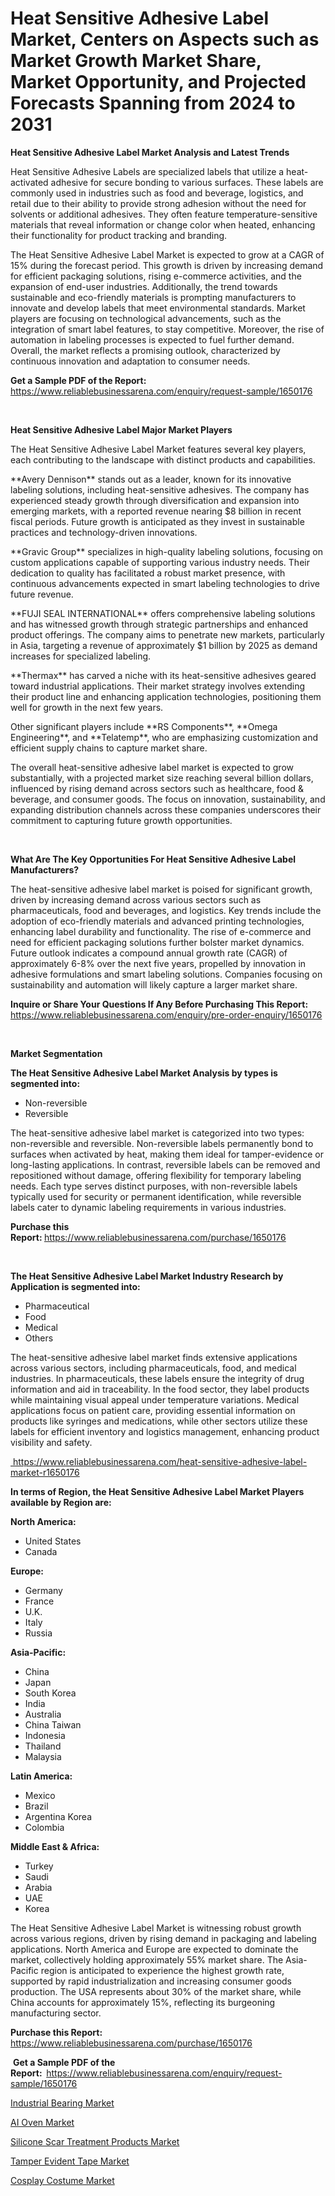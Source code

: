 <p><h1>Heat Sensitive Adhesive Label Market, Centers on Aspects such as Market Growth Market Share, Market Opportunity, and Projected Forecasts Spanning from 2024 to 2031</h1></p><p><strong>Heat Sensitive Adhesive Label Market Analysis and Latest Trends</strong></p>
<p><p>Heat Sensitive Adhesive Labels are specialized labels that utilize a heat-activated adhesive for secure bonding to various surfaces. These labels are commonly used in industries such as food and beverage, logistics, and retail due to their ability to provide strong adhesion without the need for solvents or additional adhesives. They often feature temperature-sensitive materials that reveal information or change color when heated, enhancing their functionality for product tracking and branding. </p><p>The Heat Sensitive Adhesive Label Market is expected to grow at a CAGR of 15% during the forecast period. This growth is driven by increasing demand for efficient packaging solutions, rising e-commerce activities, and the expansion of end-user industries. Additionally, the trend towards sustainable and eco-friendly materials is prompting manufacturers to innovate and develop labels that meet environmental standards. Market players are focusing on technological advancements, such as the integration of smart label features, to stay competitive. Moreover, the rise of automation in labeling processes is expected to fuel further demand. Overall, the market reflects a promising outlook, characterized by continuous innovation and adaptation to consumer needs.</p></p>
<p><strong>Get a Sample PDF of the Report:&nbsp;</strong> <a href="https://www.reliablebusinessarena.com/enquiry/request-sample/1650176?utm_campaign=1288&utm_medium=2&utm_source=Github&utm_content=ia&utm_term=26092024&utm_id=heat-sensitive-adhesive-label">https://www.reliablebusinessarena.com/enquiry/request-sample/1650176</a></p>
<p>&nbsp;</p>
<p><strong>Heat Sensitive Adhesive Label Major Market Players</strong></p>
<p><p>The Heat Sensitive Adhesive Label Market features several key players, each contributing to the landscape with distinct products and capabilities. </p><p>**Avery Dennison** stands out as a leader, known for its innovative labeling solutions, including heat-sensitive adhesives. The company has experienced steady growth through diversification and expansion into emerging markets, with a reported revenue nearing $8 billion in recent fiscal periods. Future growth is anticipated as they invest in sustainable practices and technology-driven innovations.</p><p>**Gravic Group** specializes in high-quality labeling solutions, focusing on custom applications capable of supporting various industry needs. Their dedication to quality has facilitated a robust market presence, with continuous advancements expected in smart labeling technologies to drive future revenue.</p><p>**FUJI SEAL INTERNATIONAL** offers comprehensive labeling solutions and has witnessed growth through strategic partnerships and enhanced product offerings. The company aims to penetrate new markets, particularly in Asia, targeting a revenue of approximately $1 billion by 2025 as demand increases for specialized labeling.</p><p>**Thermax** has carved a niche with its heat-sensitive adhesives geared toward industrial applications. Their market strategy involves extending their product line and enhancing application technologies, positioning them well for growth in the next few years.</p><p>Other significant players include **RS Components**, **Omega Engineering**, and **Telatemp**, who are emphasizing customization and efficient supply chains to capture market share. </p><p>The overall heat-sensitive adhesive label market is expected to grow substantially, with a projected market size reaching several billion dollars, influenced by rising demand across sectors such as healthcare, food & beverage, and consumer goods. The focus on innovation, sustainability, and expanding distribution channels across these companies underscores their commitment to capturing future growth opportunities.</p></p>
<p>&nbsp;</p>
<p><strong>What Are The Key Opportunities For Heat Sensitive Adhesive Label Manufacturers?</strong></p>
<p><p>The heat-sensitive adhesive label market is poised for significant growth, driven by increasing demand across various sectors such as pharmaceuticals, food and beverages, and logistics. Key trends include the adoption of eco-friendly materials and advanced printing technologies, enhancing label durability and functionality. The rise of e-commerce and need for efficient packaging solutions further bolster market dynamics. Future outlook indicates a compound annual growth rate (CAGR) of approximately 6-8% over the next five years, propelled by innovation in adhesive formulations and smart labeling solutions. Companies focusing on sustainability and automation will likely capture a larger market share.</p></p>
<p><strong>Inquire or Share Your Questions If Any Before Purchasing This Report:</strong> <a href="https://www.reliablebusinessarena.com/enquiry/pre-order-enquiry/1650176?utm_campaign=1288&utm_medium=2&utm_source=Github&utm_content=ia&utm_term=26092024&utm_id=heat-sensitive-adhesive-label">https://www.reliablebusinessarena.com/enquiry/pre-order-enquiry/1650176</a></p>
<p>&nbsp;</p>
<p><strong>Market Segmentation</strong></p>
<p><strong>The Heat Sensitive Adhesive Label Market Analysis by types is segmented into:</strong></p>
<p><ul><li>Non-reversible</li><li>Reversible</li></ul></p>
<p><p>The heat-sensitive adhesive label market is categorized into two types: non-reversible and reversible. Non-reversible labels permanently bond to surfaces when activated by heat, making them ideal for tamper-evidence or long-lasting applications. In contrast, reversible labels can be removed and repositioned without damage, offering flexibility for temporary labeling needs. Each type serves distinct purposes, with non-reversible labels typically used for security or permanent identification, while reversible labels cater to dynamic labeling requirements in various industries.</p></p>
<p><strong>Purchase this Report:&nbsp;</strong><a href="https://www.reliablebusinessarena.com/purchase/1650176?utm_campaign=1288&utm_medium=2&utm_source=Github&utm_content=ia&utm_term=26092024&utm_id=heat-sensitive-adhesive-label">https://www.reliablebusinessarena.com/purchase/1650176</a></p>
<p>&nbsp;</p>
<p><strong>The Heat Sensitive Adhesive Label Market Industry Research by Application is segmented into:</strong></p>
<p><ul><li>Pharmaceutical</li><li>Food</li><li>Medical</li><li>Others</li></ul></p>
<p><p>The heat-sensitive adhesive label market finds extensive applications across various sectors, including pharmaceuticals, food, and medical industries. In pharmaceuticals, these labels ensure the integrity of drug information and aid in traceability. In the food sector, they label products while maintaining visual appeal under temperature variations. Medical applications focus on patient care, providing essential information on products like syringes and medications, while other sectors utilize these labels for efficient inventory and logistics management, enhancing product visibility and safety.</p></p>
<p><a href="https://www.reliablebusinessarena.com/heat-sensitive-adhesive-label-market-r1650176?utm_campaign=1288&utm_medium=2&utm_source=Github&utm_content=ia&utm_term=26092024&utm_id=heat-sensitive-adhesive-label">&nbsp;https://www.reliablebusinessarena.com/heat-sensitive-adhesive-label-market-r1650176</a></p>
<p><strong>In terms of Region, the Heat Sensitive Adhesive Label Market Players available by Region are:</strong></p>
<p>
    <p> <strong> North America: </strong>
        <ul>
            <li>United States</li>
            <li>Canada</li>
        </ul>
        </p> 
    <p> <strong> Europe: </strong>
        <ul>
            <li>Germany</li>
            <li>France</li>
            <li>U.K.</li>
            <li>Italy</li>
            <li>Russia</li>
        </ul>
        </p> 
    <p> <strong> Asia-Pacific: </strong>
        <ul>
            <li>China</li>
            <li>Japan</li>
            <li>South Korea</li>
            <li>India</li>
            <li>Australia</li>
            <li>China Taiwan</li>
            <li>Indonesia</li>
            <li>Thailand</li>
            <li>Malaysia</li>
        </ul>
        </p> 
    <p> <strong> Latin America: </strong>
        <ul>
            <li>Mexico</li>
            <li>Brazil</li>
            <li>Argentina Korea</li>
            <li>Colombia</li>
        </ul>
        </p> 
    <p> <strong> Middle East & Africa: </strong>
        <ul>
            <li>Turkey</li>
            <li>Saudi</li>
            <li>Arabia</li>
            <li>UAE</li>
            <li>Korea</li>
        </ul>
    </p>
    </p>
<p><p>The Heat Sensitive Adhesive Label Market is witnessing robust growth across various regions, driven by rising demand in packaging and labeling applications. North America and Europe are expected to dominate the market, collectively holding approximately 55% market share. The Asia-Pacific region is anticipated to experience the highest growth rate, supported by rapid industrialization and increasing consumer goods production. The USA represents about 30% of the market share, while China accounts for approximately 15%, reflecting its burgeoning manufacturing sector.</p></p>
<p><strong>Purchase this Report: </strong><a href="https://www.reliablebusinessarena.com/purchase/1650176?utm_campaign=1288&utm_medium=2&utm_source=Github&utm_content=ia&utm_term=26092024&utm_id=heat-sensitive-adhesive-label">https://www.reliablebusinessarena.com/purchase/1650176</a></p>
<p>&nbsp;<strong>Get a Sample PDF of the Report:&nbsp;&nbsp;</strong><a href="https://www.reliablebusinessarena.com/enquiry/request-sample/1650176?utm_campaign=1288&utm_medium=2&utm_source=Github&utm_content=ia&utm_term=26092024&utm_id=heat-sensitive-adhesive-label">https://www.reliablebusinessarena.com/enquiry/request-sample/1650176</a></p>
<p><strong></strong></p>
<p><p><a href="https://www.linkedin.com/pulse/industrial-bearing-market-strategic-insights-product-tenoe?trackingId=XBp9kzJjRCGq0DpTs0CVNA%3D%3D&utm_campaign=1288&utm_medium=2&utm_source=Github&utm_content=ia&utm_term=26092024&utm_id=heat-sensitive-adhesive-label">Industrial Bearing Market</a></p><p><a href="https://www.linkedin.com/pulse/ai-oven-market-size-growing-cagr-67-report-covers-analysis-isx3e?trackingId=EOa%2FDymASHWDIFuELtq9mA%3D%3D&utm_campaign=1288&utm_medium=2&utm_source=Github&utm_content=ia&utm_term=26092024&utm_id=heat-sensitive-adhesive-label">AI Oven Market</a></p><p><a href="https://issuu.com/reportprime-2/docs/silicone-scar-treatment-products-ma_eee52e8a2a8b70?utm_campaign=1288&utm_medium=2&utm_source=Github&utm_content=ia&utm_term=26092024&utm_id=heat-sensitive-adhesive-label">Silicone Scar Treatment Products Market</a></p><p><a href="https://issuu.com/reportprime-2/docs/tamper-evident-tape-market-size-203_57ef557816f422?utm_campaign=1288&utm_medium=2&utm_source=Github&utm_content=ia&utm_term=26092024&utm_id=heat-sensitive-adhesive-label">Tamper Evident Tape Market</a></p><p><a href="https://www.linkedin.com/pulse/strategic-market-insights-global-cosplay-costume-2024-2031-q017e?trackingId=vgnv%2BgguT2GjS95S4Lk7qQ%3D%3D&utm_campaign=1288&utm_medium=2&utm_source=Github&utm_content=ia&utm_term=26092024&utm_id=heat-sensitive-adhesive-label">Cosplay Costume Market</a></p></p>